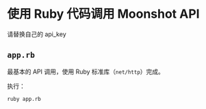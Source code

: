 # 使用 Ruby 代码调用 Moonshot API

请替换自己的 api_key

## `app.rb`

最基本的 API 调用，使用 Ruby 标准库（`net/http`）完成。

执行：

```
ruby app.rb
```
